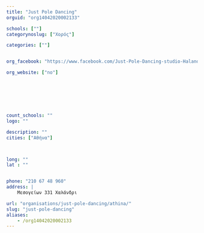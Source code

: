 ```yaml
---
title: "Just Pole Dancing"
orguid: "org14042020002133"

schools: [""]
categorynoslug: ["Χορός"]

categories: [""]


org_facebook: "https://www.facebook.com/Just-Pole-Dancing-studio-Halandri-122523554500215/"

org_website: ["no"]







count_schools: ""
logo: ""

description: ""
cities: ["Αθήνα"]



long: ""
lat : ""


phone: "210 67 48 960"
address: |
    Μεσογείων 331 Χαλάνδρι

url: "organisations/just-pole-dancing/athina/"
slug: "just-pole-dancing"
aliases:
    - /org14042020002133
---
```



